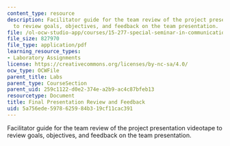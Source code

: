 ```yaml
---
content_type: resource
description: Facilitator guide for the team review of the project presentation videotape
  to review goals, objectives, and feedback on the team presentation.
file: /ol-ocw-studio-app/courses/15-277-special-seminar-in-communications-leadership-and-personal-effectiveness-coaching-fall-2008/5a756ede5978625984b319cf11cac391_guide_11.pdf
file_size: 827970
file_type: application/pdf
learning_resource_types:
- Laboratory Assignments
license: https://creativecommons.org/licenses/by-nc-sa/4.0/
ocw_type: OCWFile
parent_title: Labs
parent_type: CourseSection
parent_uid: 259c1122-d0e2-374e-a2b9-ac4c87bfeb13
resourcetype: Document
title: Final Presentation Review and Feedback
uid: 5a756ede-5978-6259-84b3-19cf11cac391
---
```

Facilitator guide for the team review of the project presentation videotape to review goals, objectives, and feedback on the team presentation.